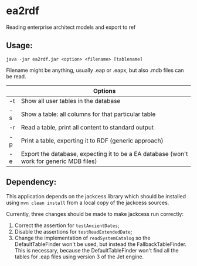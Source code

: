 # ea2rdf
Reading enterprise architect models and export to ref

## Usage:

```
java -jar ea2rdf.jar <option> <filename> [tablename]
```

Filename might be anything, usually .eap or .eapx, but also .mdb files can be read.

| |Options|
|-|-------|
| -t | Show all user tables in the database |
| -s | Show a table: all columns for that particular table |
| -r | Read a table, print all content to standard output |
| -p | Print a table, exporting it to RDF (generic approach) |
| -e | Export the database, expecting it to be a EA database (won't work for generic MDB files)

## Dependency:

This application depends on the jackcess library which should be installed using `mvn clean install` from a local copy of the jackcess sources.

Currently, three changes should be made to make jackcess run correctly:
1. Correct the assertion for `testAncientDates`;
2. Disable the assertions for `testReadExtendedDate`;
3. Change the implementation of `readSystemCatalog` so the DefaultTableFinder won't be used, but instead the FallbackTableFinder. This is necessary, because the DefaultTableFinder won't find all the tables for .eap files using version 3 of the Jet engine.
